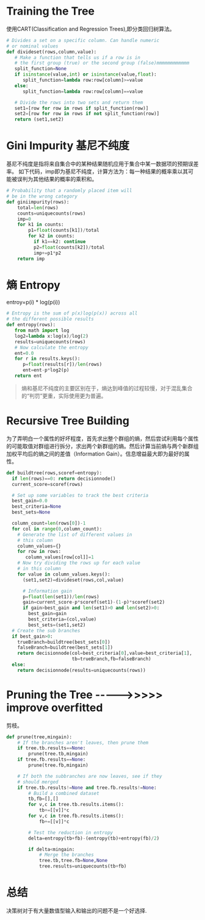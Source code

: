 # Training the Tree
使用CART(Classification and Regression Trees),即分类回归树算法。
```python
# Divides a set on a specific column. Can handle numeric
# or nominal values
def divideset(rows,column,value):
   # Make a function that tells us if a row is in
   # the first group (true) or the second group (false)mmmmmmmmmmmm
   split_function=None
   if isinstance(value,int) or isinstance(value,float):
      split_function=lambda row:row[column]>=value
   else:
      split_function=lambda row:row[column]==value

   # Divide the rows into two sets and return them
   set1=[row for row in rows if split_function(row)]
   set2=[row for row in rows if not split_function(row)]
   return (set1,set2)

```
# Gini Impurity 基尼不纯度
基尼不纯度是指将来自集合中的某种结果随机应用于集合中某一数据项的预期误差率。
如下代码，imp即为基尼不纯度，计算方法为：每一种结果的概率乘以其可能被误判为其他结果的概率的乘积和。
```python
# Probability that a randomly placed item will
# be in the wrong category
def giniimpurity(rows):
    total=len(rows)
    counts=uniquecounts(rows)
    imp=0
    for k1 in counts:
        p1=float(counts[k1])/total
        for k2 in counts:
          if k1==k2: continue
          p2=float(counts[k2])/total
          imp+=p1*p2
    return imp
```

# 熵 Entropy
entroy=p(i) * log(p(i))
```python
# Entropy is the sum of p(x)log(p(x)) across all
# the different possible results
def entropy(rows):
   from math import log
   log2=lambda x:log(x)/log(2)  
   results=uniquecounts(rows)
   # Now calculate the entropy
   ent=0.0
   for r in results.keys():
      p=float(results[r])/len(rows)
      ent=ent-p*log2(p)
   return ent

```

> 熵和基尼不纯度的主要区别在于，熵达到峰值的过程较慢，对于混乱集合的“判罚”更重，实际使用更为普遍。

# Recursive Tree Building
为了弄明白一个属性的好坏程度，首先求出整个群组的熵，然后尝试利用每个属性的可能取值对群组进行拆分，求出两个新群组的熵。然后计算当前熵与两个新群组加权平均后的熵之间的差值（Information Gain）。信息增益最大即为最好的属性。

```python
def buildtree(rows,scoref=entropy):
  if len(rows)==0: return decisionnode()
  current_score=scoref(rows)

  # Set up some variables to track the best criteria
  best_gain=0.0
  best_criteria=None
  best_sets=None

  column_count=len(rows[0])-1
  for col in range(0,column_count):
    # Generate the list of different values in
    # this column
    column_values={}
    for row in rows:
       column_values[row[col]]=1
    # Now try dividing the rows up for each value
    # in this column
    for value in column_values.keys():
      (set1,set2)=divideset(rows,col,value)

      # Information gain
      p=float(len(set1))/len(rows)
      gain=current_score-p*scoref(set1)-(1-p)*scoref(set2)
      if gain>best_gain and len(set1)>0 and len(set2)>0:
        best_gain=gain
        best_criteria=(col,value)
        best_sets=(set1,set2)
  # Create the sub branches   
  if best_gain>0:
    trueBranch=buildtree(best_sets[0])
    falseBranch=buildtree(best_sets[1])
    return decisionnode(col=best_criteria[0],value=best_criteria[1],
                        tb=trueBranch,fb=falseBranch)
  else:
    return decisionnode(results=uniquecounts(rows))
```

# Pruning the Tree ----->>>>> improve overfitted
剪枝。

```python
def prune(tree,mingain):
    # If the branches aren't leaves, then prune them
    if tree.tb.results==None:
        prune(tree.tb,mingain)
    if tree.fb.results==None:
        prune(tree.fb,mingain)

    # If both the subbranches are now leaves, see if they
    # should merged
    if tree.tb.results!=None and tree.fb.results!=None:
        # Build a combined dataset
        tb,fb=[],[]
        for v,c in tree.tb.results.items():
            tb+=[[v]]*c
        for v,c in tree.fb.results.items():
            fb+=[[v]]*c

        # Test the reduction in entropy
        delta=entropy(tb+fb)-(entropy(tb)+entropy(fb)/2)

        if delta<mingain:
            # Merge the branches
            tree.tb,tree.fb=None,None
            tree.results=uniquecounts(tb+fb)
```

# 总结
决策树对于有大量数值型输入和输出的问题不是一个好选择.
